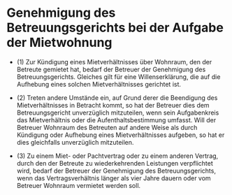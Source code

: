 # Genehmigung des Betreuungsgerichts bei der Aufgabe der Mietwohnung

- (1) Zur Kündigung eines Mietverhältnisses über Wohnraum, den der Betreute gemietet hat, bedarf der Betreuer der Genehmigung des Betreuungsgerichts. Gleiches gilt für eine Willenserklärung, die auf die Aufhebung eines solchen Mietverhältnisses gerichtet ist.

- (2) Treten andere Umstände ein, auf Grund derer die Beendigung des Mietverhältnisses in Betracht kommt, so hat der Betreuer dies dem Betreuungsgericht unverzüglich mitzuteilen, wenn sein Aufgabenkreis das Mietverhältnis oder die Aufenthaltsbestimmung umfasst. Will der Betreuer Wohnraum des Betreuten auf andere Weise als durch Kündigung oder Aufhebung eines Mietverhältnisses aufgeben, so hat er dies gleichfalls unverzüglich mitzuteilen.

- (3) Zu einem Miet- oder Pachtvertrag oder zu einem anderen Vertrag, durch den der Betreute zu wiederkehrenden Leistungen verpflichtet wird, bedarf der Betreuer der Genehmigung des Betreuungsgerichts, wenn das Vertragsverhältnis länger als vier Jahre dauern oder vom Betreuer Wohnraum vermietet werden soll.

